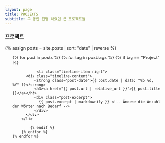 ```yaml
---
layout: page
title: PROJECTS
subtitle: 그 동안 진행 하였던 큰 프로젝트들
---
```


### 프로젝트

{% assign posts = site.posts | sort: "date" | reverse %}

<html>
  <ul class="timeline">
      {% for post in posts %}
        {% for tag in post.tags %}
             {% if tag == "Project" %}

               <li class="timeline-item right">
          <div class="timeline-content">
              <strong class="post-date">{{ post.date | date: "%b %d, %Y" }}</strong>
              <h3><a href="{{ post.url | relative_url }}">{{ post.title }}</a></h3>
              <div class="post-excerpt">
                {{ post.excerpt | markdownify }} <!-- Ändere die Anzahl der Wörter nach Bedarf -->
              </div>
          </div>
        </li>

            {% endif %}
        {% endfor %}
    {% endfor %}
            
       
       
       
     
  </ul>
</html>
